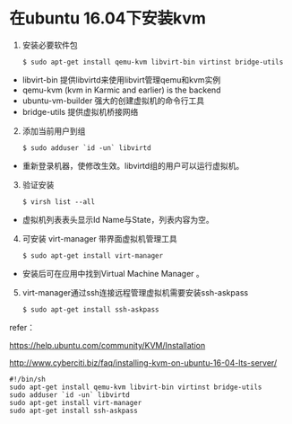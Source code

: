 # 在ubuntu 16.04下安装kvm

1. 安装必要软件包

     ```$ sudo apt-get install qemu-kvm libvirt-bin virtinst bridge-utils```
 - libvirt-bin 提供libvirtd来使用libvirt管理qemu和kvm实例
 - qemu-kvm (kvm in Karmic and earlier) is the backend
 - ubuntu-vm-builder 强大的创建虚拟机的命令行工具
 - bridge-utils 提供虚拟机桥接网络
 
2. 添加当前用户到组

    ```$ sudo adduser `id -un` libvirtd```
 - 重新登录机器，使修改生效。libvirtd组的用户可以运行虚拟机。

3. 验证安装

    ```$ virsh list --all```
 - 虚拟机列表表头显示Id Name与State，列表内容为空。

4. 可安装 virt-manager 带界面虚拟机管理工具

    ```$ sudo apt-get install virt-manager```
 - 安装后可在应用中找到Virtual Machine Manager 。

5. virt-manager通过ssh连接远程管理虚拟机需要安装ssh-askpass

    ```$ sudo apt-get install ssh-askpass```

refer：

https://help.ubuntu.com/community/KVM/Installation

http://www.cyberciti.biz/faq/installing-kvm-on-ubuntu-16-04-lts-server/ 

```
#!/bin/sh
sudo apt-get install qemu-kvm libvirt-bin virtinst bridge-utils
sudo adduser `id -un` libvirtd
sudo apt-get install virt-manager
sudo apt-get install ssh-askpass
```
